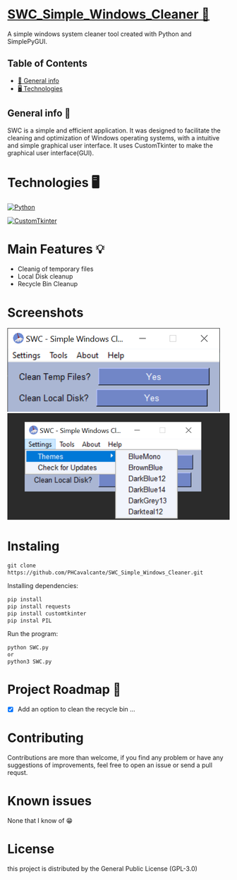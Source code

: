 # [SWC_Simple_Windows_Cleaner 🧹](https://phcavalcante.github.io/SWC-Site/)

A simple windows system cleaner tool created with Python and SimplePyGUI.

## Table of Contents

* [🔎 General info](#general-info)
* [🖥 Technologies](#technologies)

## General info 🔎

SWC is a simple and efficient application. It was designed to facilitate the cleaning and optimization of Windows operating systems, with a intuitive and simple graphical user interface. It uses CustomTkinter to make the graphical user interface(GUI).

# Technologies 🖥

[![Python](https://img.shields.io/badge/python-3670A0?style=for-the-badge&logo=python&logoColor=ffdd54)](https://www.python.org/downloads/release/python-3114/)

[![CustomTkinter](https://img.shields.io/badge/PySimpleGUI-3670A0?style=for-the-badge&logo=python&logoColor=ffdd54)](https://customtkinter.tomschimansky.com)

# Main Features 💡

- Cleanig of temporary files
- Local Disk cleanup 
- Recycle Bin Cleanup

# Screenshots

![Program Screenshot](https://github.com/PHCavalcante/SWC-Site/blob/main/images/screenshot1.PNG)
![Program Themes](https://github.com/PHCavalcante/SWC-Site/blob/main/images/screenshot2.PNG)

# Instaling

```
git clone https://github.com/PHCavalcante/SWC_Simple_Windows_Cleaner.git
```

Installing dependencies:

```
pip install 
pip install requests
pip install customtkinter
pip instal PIL
```

Run the program:
```
python SWC.py
or
python3 SWC.py
```

# Project Roadmap 🚀

- [x] Add an option to clean the recycle bin
...

# Contributing

Contributions are more than welcome, if you find any problem or have any suggestions of improvements, feel free to open an issue or send a pull requst.

# Known issues

None that I know of 😁

# License

this project is distributed by the General Public License (GPL-3.0)